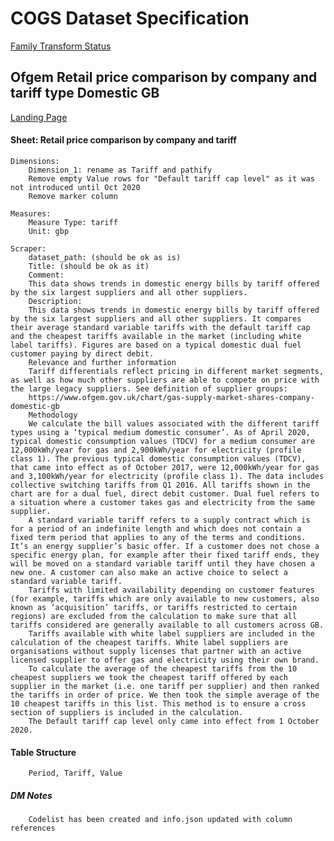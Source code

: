 # COGS Dataset Specification

[Family Transform Status](https://gss-cogs.github.io/family-EDVP/datasets/index.html)

## Ofgem Retail price comparison by company and tariff type  Domestic  GB 

[Landing Page](https://www.ofgem.gov.uk/data-portal/all-charts)

#### Sheet: Retail price comparison by company and tariff

	Dimensions:
		Dimension_1: rename as Tariff and pathify
		Remove empty Value rows for "Default tariff cap level" as it was not introduced until Oct 2020
		Remove marker column

	Measures:
		Measure Type: tariff
		Unit: gbp 

	Scraper:
		dataset_path: (should be ok as is)
		Title: (should be ok as it)
		Comment: 
		This data shows trends in domestic energy bills by tariff offered by the six largest suppliers and all other suppliers.
		Description:
		This data shows trends in domestic energy bills by tariff offered by the six largest suppliers and all other suppliers. It compares their average standard variable tariffs with the default tariff cap and the cheapest tariffs available in the market (including white label tariffs). Figures are based on a typical domestic dual fuel customer paying by direct debit.
		Relevance and further information
		Tariff differentials reflect pricing in different market segments, as well as how much other suppliers are able to compete on price with the large legacy suppliers. See definition of supplier groups:
		https://www.ofgem.gov.uk/chart/gas-supply-market-shares-company-domestic-gb
		Methodology
		We calculate the bill values associated with the different tariff types using a ‘typical medium domestic consumer’. As of April 2020, typical domestic consumption values (TDCV) for a medium consumer are 12,000kWh/year for gas and 2,900kWh/year for electricity (profile class 1). The previous typical domestic consumption values (TDCV), that came into effect as of October 2017, were 12,000kWh/year for gas and 3,100kWh/year for electricity (profile class 1). The data includes collective switching tariffs from Q1 2016. All tariffs shown in the chart are for a dual fuel, direct debit customer. Dual fuel refers to a situation where a customer takes gas and electricity from the same supplier.
		A standard variable tariff refers to a supply contract which is for a period of an indefinite length and which does not contain a fixed term period that applies to any of the terms and conditions. It’s an energy supplier’s basic offer. If a customer does not chose a specific energy plan, for example after their fixed tariff ends, they will be moved on a standard variable tariff until they have chosen a new one. A customer can also make an active choice to select a standard variable tariff.
		Tariffs with limited availability depending on customer features (for example, tariffs which are only available to new customers, also known as ‘acquisition’ tariffs, or tariffs restricted to certain regions) are excluded from the calculation to make sure that all tariffs considered are generally available to all customers across GB.
		Tariffs available with white label suppliers are included in the calculation of the cheapest tariffs. White label suppliers are organisations without supply licenses that partner with an active licensed supplier to offer gas and electricity using their own brand.
		To calculate the average of the cheapest tariffs from the 10 cheapest suppliers we took the cheapest tariff offered by each supplier in the market (i.e. one tariff per supplier) and then ranked the tariffs in order of price. We then took the simple average of the 10 cheapest tariffs in this list. This method is to ensure a cross section of suppliers is included in the calculation.
		The Default tariff cap level only came into effect from 1 October 2020.

#### Table Structure

		Period, Tariff, Value

##### DM Notes

		Codelist has been created and info.json updated with column references

